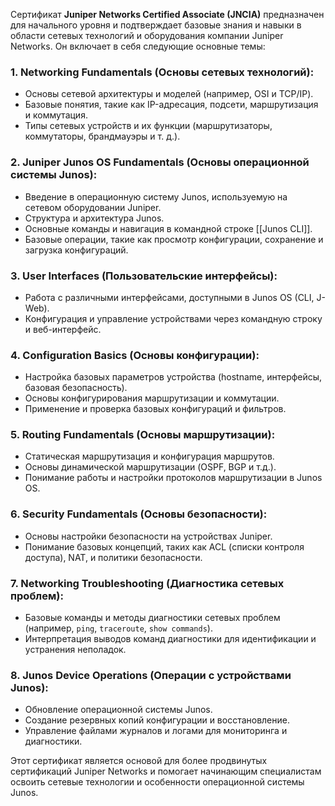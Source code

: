 Сертификат **Juniper Networks Certified Associate (JNCIA)** предназначен для начального уровня и подтверждает базовые знания и навыки в области сетевых технологий и оборудования компании Juniper Networks. Он включает в себя следующие основные темы:

### 1. **Networking Fundamentals (Основы сетевых технологий)**:
   - Основы сетевой архитектуры и моделей (например, OSI и TCP/IP).
   - Базовые понятия, такие как IP-адресация, подсети, маршрутизация и коммутация.
   - Типы сетевых устройств и их функции (маршрутизаторы, коммутаторы, брандмауэры и т. д.).

### 2. **Juniper Junos OS Fundamentals (Основы операционной системы Junos)**:
   - Введение в операционную систему Junos, используемую на сетевом оборудовании Juniper.
   - Структура и архитектура Junos.
   - Основные команды и навигация в командной строке [[Junos CLI]].
   - Базовые операции, такие как просмотр конфигурации, сохранение и загрузка конфигураций.

### 3. **User Interfaces (Пользовательские интерфейсы)**:
   - Работа с различными интерфейсами, доступными в Junos OS (CLI, J-Web).
   - Конфигурация и управление устройствами через командную строку и веб-интерфейс.

### 4. **Configuration Basics (Основы конфигурации)**:
   - Настройка базовых параметров устройства (hostname, интерфейсы, базовая безопасность).
   - Основы конфигурирования маршрутизации и коммутации.
   - Применение и проверка базовых конфигураций и фильтров.

### 5. **Routing Fundamentals (Основы маршрутизации)**:
   - Статическая маршрутизация и конфигурация маршрутов.
   - Основы динамической маршрутизации (OSPF, BGP и т.д.).
   - Понимание работы и настройки протоколов маршрутизации в Junos OS.

### 6. **Security Fundamentals (Основы безопасности)**:
   - Основы настройки безопасности на устройствах Juniper.
   - Понимание базовых концепций, таких как ACL (списки контроля доступа), NAT, и политики безопасности.

### 7. **Networking Troubleshooting (Диагностика сетевых проблем)**:
   - Базовые команды и методы диагностики сетевых проблем (например, `ping`, `traceroute`, `show commands`).
   - Интерпретация выводов команд диагностики для идентификации и устранения неполадок.

### 8. **Junos Device Operations (Операции с устройствами Junos)**:
   - Обновление операционной системы Junos.
   - Создание резервных копий конфигурации и восстановление.
   - Управление файлами журналов и логами для мониторинга и диагностики.

Этот сертификат является основой для более продвинутых сертификаций Juniper Networks и помогает начинающим специалистам освоить сетевые технологии и особенности операционной системы Junos.